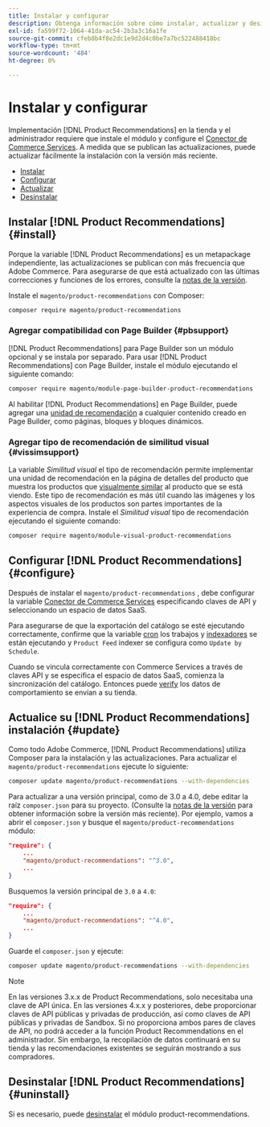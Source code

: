 ```yaml
---
title: Instalar y configurar
description: Obtenga información sobre cómo instalar, actualizar y desinstalar [!DNL Product Recommendations].
exl-id: fa599f72-1064-41da-ac54-2b3a3c16a1fe
source-git-commit: cfeb8b4f8e2dc1e9d2d4c0be7a7bc522488418bc
workflow-type: tm+mt
source-wordcount: '484'
ht-degree: 0%

---
```


# Instalar y configurar

Implementación [!DNL Product Recommendations] en la tienda y el administrador requiere que instale el módulo y configure el [Conector de Commerce Services](../landing/saas.md). A medida que se publican las actualizaciones, puede actualizar fácilmente la instalación con la versión más reciente.

- [Instalar](#install)
- [Configurar](#configure)
- [Actualizar](#update)
- [Desinstalar](#uninstall)

## Instalar [!DNL Product Recommendations] {#install}

Porque la variable [!DNL Product Recommendations] es un metapackage independiente, las actualizaciones se publican con más frecuencia que Adobe Commerce. Para asegurarse de que está actualizado con las últimas correcciones y funciones de los errores, consulte la [notas de la versión](release-notes.md).

Instale el `magento/product-recommendations` con Composer:

```bash
composer require magento/product-recommendations
```

### Agregar compatibilidad con Page Builder {#pbsupport}

[!DNL Product Recommendations] para Page Builder son un módulo opcional y se instala por separado. Para usar [!DNL Product Recommendations] con Page Builder, instale el módulo ejecutando el siguiente comando:

```bash
composer require magento/module-page-builder-product-recommendations
```

Al habilitar [!DNL Product Recommendations] en Page Builder, puede agregar una [unidad de recomendación](https://docs.magento.com/user-guide/cms/page-builder-add-recommendations.html) a cualquier contenido creado en Page Builder, como páginas, bloques y bloques dinámicos.

### Agregar tipo de recomendación de similitud visual {#vissimsupport}

La variable _Similitud visual_ el tipo de recomendación permite implementar una unidad de recomendación en la página de detalles del producto que muestra los productos que [visualmente similar](type.md#visualsim) al producto que se está viendo. Este tipo de recomendación es más útil cuando las imágenes y los aspectos visuales de los productos son partes importantes de la experiencia de compra. Instale el _Similitud visual_ tipo de recomendación ejecutando el siguiente comando:

```bash
composer require magento/module-visual-product-recommendations
```

## Configurar [!DNL Product Recommendations] {#configure}

Después de instalar el `magento/product-recommendations` , debe configurar la variable [Conector de Commerce Services](https://docs.magento.com/user-guide/configuration/services/saas.html) especificando claves de API y seleccionando un espacio de datos SaaS.

Para asegurarse de que la exportación del catálogo se esté ejecutando correctamente, confirme que la variable [cron](https://devdocs.magento.com/guides/v2.4/config-guide/cli/config-cli-subcommands-cron.html) los trabajos y [indexadores](https://devdocs.magento.com/guides/v2.4/config-guide/cli/config-cli-subcommands-index.html) se están ejecutando y `Product Feed` indexer se configura como `Update by Schedule`.

Cuando se vincula correctamente con Commerce Services a través de claves API y se especifica el espacio de datos SaaS, comienza la sincronización del catálogo. Entonces puede [verify](verify.md) los datos de comportamiento se envían a su tienda.

## Actualice su [!DNL Product Recommendations] instalación {#update}

Como todo Adobe Commerce, [!DNL Product Recommendations] utiliza Composer para la instalación y las actualizaciones. Para actualizar el `magento/product-recommendations` ejecute lo siguiente:

```bash
composer update magento/product-recommendations --with-dependencies
```

Para actualizar a una versión principal, como de 3.0 a 4.0, debe editar la raíz `composer.json` para su proyecto. (Consulte la [notas de la versión](release-notes.md) para obtener información sobre la versión más reciente). Por ejemplo, vamos a abrir el `composer.json` y busque el `magento/product-recommendations` módulo:

```json
"require": {
    ...
    "magento/product-recommendations": "^3.0",
    ...
}
```

Busquemos la versión principal de `3.0` a `4.0`:

```json
"require": {
    ...
    "magento/product-recommendations": "^4.0",
    ...
}
```

Guarde el `composer.json` y ejecute:

```bash
composer update magento/product-recommendations --with-dependencies
```

>[!NOTE]
>
> En las versiones 3.x.x de Product Recommendations, solo necesitaba una clave de API única. En las versiones 4.x.x y posteriores, debe proporcionar claves de API públicas y privadas de producción, así como claves de API públicas y privadas de Sandbox. Si no proporciona ambos pares de claves de API, no podrá acceder a la función Product Recommendations en el administrador. Sin embargo, la recopilación de datos continuará en su tienda y las recomendaciones existentes se seguirán mostrando a sus compradores.

## Desinstalar [!DNL Product Recommendations] {#uninstall}

Si es necesario, puede [desinstalar](https://devdocs.magento.com/guides/v2.4/install-gde/install/cli/install-cli-uninstall-mods.html) el módulo product-recommendations.
